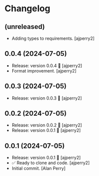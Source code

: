 Changelog
=========


(unreleased)
------------
- Adding types to requirements. [ajperry2]


0.0.4 (2024-07-05)
------------------
- Release: version 0.0.4 🚀 [ajperry2]
- Format improvement. [ajperry2]


0.0.3 (2024-07-05)
------------------
- Release: version 0.0.3 🚀 [ajperry2]


0.0.2 (2024-07-05)
------------------
- Release: version 0.0.2 🚀 [ajperry2]
- Release: version 0.0.1 🚀 [ajperry2]


0.0.1 (2024-07-05)
------------------
- Release: version 0.0.1 🚀 [ajperry2]
- ✅ Ready to clone and code. [ajperry2]
- Initial commit. [Alan Perry]


